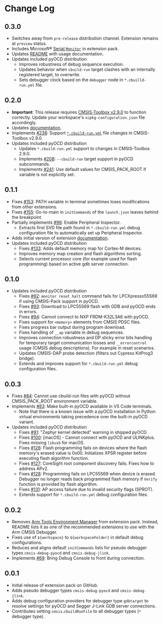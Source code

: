 # Change Log

## 0.3.0

- Switches away from `pre-release` distribution channel. Extension remains at `preview` status.
- Includes Microsoft® [Serial `Monitor`](https://marketplace.visualstudio.com/items?itemName=ms-vscode.vscode-serial-monitor)
in extension pack.
- Updates [README](https://marketplace.visualstudio.com/items?itemName=Arm.vscode-cmsis-debugger) with usage documentation.
- Updates included pyOCD distribution
    - Improves robustness of debug sequence execution.
    - Updates behavior when `cbuild-run` target clashes with an internally registered target, to overwrite.
    - Sets debugger clock based on the `debugger` node in `*.cbuilld-run.yml` file.

## 0.2.0

- **Important**: This release requires
[CMSIS-Toolbox v2.9.0](https://github.com/Open-CMSIS-Pack/cmsis-toolbox/releases/tag/2.9.0)
to function correctly. Update your workspace's `vcpkg-configuration.json` file accordingly.
- Updates [documentation](https://open-cmsis-pack.github.io/vscode-cmsis-debugger/).
- Implements [#238](https://github.com/Open-CMSIS-Pack/vscode-cmsis-debugger/issues/238): Support
[`*.cbuild-run.yml`](https://open-cmsis-pack.github.io/cmsis-toolbox/YML-CBuild-Format/#file-structure-of-cbuild-runyml)
file changes in CMSIS-Toolbox v2.9.0.
- Updates included pyOCD distribution
    - Updates `*.cbuild-run.yml` support to changes in CMSIS-Toolbox 2.9.0.
    - Implements [#208](https://github.com/Open-CMSIS-Pack/vscode-cmsis-debugger/issues/208):
    `--cbuild-run` target support in pyOCD subcommands.
    - Implements [#241](https://github.com/Open-CMSIS-Pack/vscode-cmsis-debugger/issues/241):
    Use default values for CMSIS_PACK_ROOT if variable is not explicitly set.

## 0.1.1

- Fixes [#153](https://github.com/Open-CMSIS-Pack/vscode-cmsis-debugger/issues/153): PATH variable in terminal sometimes
loses modifications from other extensions.
- Fixes [#155](https://github.com/Open-CMSIS-Pack/vscode-cmsis-debugger/issues/155): Go-to-main in `initCommands` of the
`launch.json` leaves behind the breakpoint.
- Partially implements [#96](https://github.com/Open-CMSIS-Pack/vscode-cmsis-debugger/issues/96): Enable Peripheral
Inspector.
    - Extracts first SVD file path found in `*.cbuild-run.yml` debug configuration file to automatically set up
  Peripheral Inspector.
- Adds initial version of extension [documentation](https://open-cmsis-pack.github.io/vscode-cmsis-debugger/).
- Updates included pyOCD distribution
    - Fixes [#133](https://github.com/Open-CMSIS-Pack/vscode-cmsis-debugger/issues/133): Adds default memory map for
    Cortex-M devices.
    - Improves memory map creation and flash algorithms sorting.
    - Selects current processor core (for example used for flash programming) based on active gdb server connection.

## 0.1.0

- Updates included pyOCD distribution
    - Fixes [#92](https://github.com/Open-CMSIS-Pack/vscode-cmsis-debugger/issues/92): `monitor reset halt` command
    fails for LPCXpresso55S69 if using CMSIS-Pack support in pyOCD.
    - Fixes [#93](https://github.com/Open-CMSIS-Pack/vscode-cmsis-debugger/issues/93): Download to LPC55S69 flash with
    GDB and pyOCD ends in errors.
    - Fixes [#94](https://github.com/Open-CMSIS-Pack/vscode-cmsis-debugger/issues/94): Cannot connect to
    NXP FRDM-K32L3A6 with pyOCD.
    - Fixes support for `<memory>` elements from CMSIS PDSC files.
    - Fixes progress bar output during program download.
    - Fixes handling of `__ap` variable in debug sequences.
    - Improves connection robustness and DP sticky error bits handling for temporary target communication losses and
    `__errorcontrol` usage (CMSIS debug descriptions). For example in reset scenarios.
    - Updates CMSIS-DAP probe detection (filters out Cypress KitProg3 bridge).
    - Extends and improves support for `*.cbuild-run.yml` debug configuration files.

## 0.0.3

- Fixes [#84](https://github.com/Open-CMSIS-Pack/vscode-cmsis-debugger/issues/84): Cannot use cbuild-run files with
pyOCD without CMSIS_PACK_ROOT environment variable.
- Implements [#83](https://github.com/Open-CMSIS-Pack/vscode-cmsis-debugger/issues/83): Make built-in pyOCD available
in VS Code terminals.
    - Note that there is a known issue with a pyOCD installation in Python virtual environments taking precedence over
    the built-in pyOCD variant.
- Updates included pyOCD distribution
    - Fixes [#91](https://github.com/Open-CMSIS-Pack/vscode-cmsis-debugger/issues/91): "Zephyr kernel detected" warning
    in shipped pyOCD.
    - Fixes [#100](https://github.com/Open-CMSIS-Pack/vscode-cmsis-debugger/issues/100): [macOS] - Cannot connect with
    pyOCD and ULINKplus. Fixes missing `libusb` for macOS.
    - Fixes [#126](https://github.com/Open-CMSIS-Pack/vscode-cmsis-debugger/issues/126): Flash programming fails on
    devices where the flash memory's erased value is 0x00. Initializes XPSR register before executing flash algorithm
    function.
    - Fixes [#127](https://github.com/Open-CMSIS-Pack/vscode-cmsis-debugger/issues/127): CoreSight root component
    discovery fails. Fixes how to address APv2.
    - Fixes [#128](https://github.com/Open-CMSIS-Pack/vscode-cmsis-debugger/issues/128): Programming fails on LPC55S69
    when device is erased. Debugger no longer reads back programmed flash memory if `Verify` function is
    provided by flash algorithm.
    - Fixes [#131](https://github.com/Open-CMSIS-Pack/vscode-cmsis-debugger/issues/131):
    AP access failure due to invalid security flags (SPROT).
    - Extends support for `*.cbuild-run.yml` debug configuration files.

## 0.0.2

- Removes [Arm Tools Environment Manager](https://marketplace.visualstudio.com/items?itemName=Arm.environment-manager)
from extension pack. Instead, README lists it as one of the recommended extensions to use with the Arm CMSIS Debugger.
- Fixes use of `${workspace}` to `${workspaceFolder}` in default debug configurations.
- Reduces and aligns default `initCommands` lists for pseudo debugger types `cmsis-debug-pyocd`
and `cmsis-debug-jlink`.
- Implements [#69](https://github.com/Open-CMSIS-Pack/vscode-cmsis-debugger/issues/69): Bring Debug Console to
front during connection.

## 0.0.1

- Initial release of extension pack on GitHub.
- Adds pseudo debugger types `cmsis-debug-pyocd` and `cmsis-debug-jlink`.
- Adds debug configuration providers for debugger type `gdbtarget` to resolve settings for pyOCD and Segger J-Link
GDB server connections.
- Contributes setting `cmsis`.`cbuildRunFile` to all debugger types (`*` debugger type).
